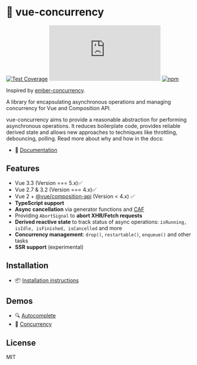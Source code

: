 # 🚦 vue-concurrency

[![Test Coverage](https://api.codeclimate.com/v1/badges/59a2cde627ebcefcbba4/test_coverage)](https://codeclimate.com/github/MartinMalinda/vue-concurrency/test_coverage) [![gzip size](http://img.badgesize.io/https://unpkg.com/vue-concurrency/dist/vue2/vue-concurrency.modern.js?compression=gzip&label=gzip)](https://unpkg.com/vue-concurrency/dist/index.modern.js) [![npm](https://img.shields.io/npm/v/vue-concurrency)](https://www.npmjs.com/package/vue-concurrency)

Inspired by [ember-concurrency](http://ember-concurrency.com/).

A library for encapsulating asynchronous operations and managing concurrency for Vue and Composition API.

vue-concurrency aims to provide a reasonable abstraction for performing asynchronous operations. It reduces boilerplate code, provides reliable derived state and allows new approaches to techniques like throttling, debouncing, polling. Read more about why and how in the docs:

- 📖 [Documentation](https://vue-concurrency.netlify.app/)

## Features

- Vue 3.3 (Version === 5.x)✅
- Vue 2.7 & 3.2 (Version === 4.x)✅
- Vue 2 + [@vue/composition-api](https://github.com/vuejs/composition-api) (Version < 4.x) ✅
- **TypeScript support**
- **Async cancellation** via generator functions and [CAF](https://github.com/getify/CAF)
- Providing `AbortSignal` to **abort XHR/Fetch requests**
- **Derived reactive state** to track status of async operations: `isRunning, isIdle, isFinished, isCancelled` and more
- **Concurrency management**: `drop()`, `restartable()`, `enqueue()` and other tasks
- **SSR support** (experimental)

## Installation

- 📦 [Installation instructions](https://vue-concurrency.netlify.app/installation/)

## Demos

- 🔍 [Autocomplete](https://vue-concurrency.netlify.app/examples/autocomplete/)
- 🚦 [Concurrency](https://vue-concurrency.netlify.app/managing-concurrency/)


## License

MIT
